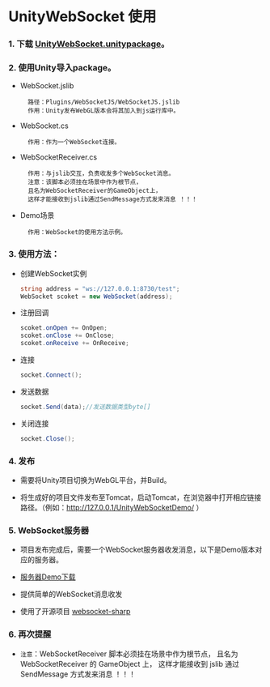# UnityWebSocket 使用

### 1. 下载 [UnityWebSocket.unitypackage](https://github.com/y85171642/UnityWebSocket/blob/master/Release/UnityWebSocket.unitypackage?raw=true)。

### 2. 使用Unity导入package。
- WebSocket.jslib

        路径：Plugins/WebSocketJS/WebSocketJS.jslib
        作用：Unity发布WebGL版本会将其加入到js运行库中。

- WebSocket.cs

        作用：作为一个WebSocket连接。

- WebSocketReceiver.cs

        作用：与jslib交互，负责收发多个WebSocket消息。
        注意：该脚本必须挂在场景中作为根节点，
        且名为WebSocketReceiver的GameObject上，
        这样才能接收到jslib通过SendMessage方式发来消息 ！！！

- Demo场景

        作用：WebSocket的使用方法示例。


### 3. 使用方法：

- 创建WebSocket实例

  ```csharp
  string address = "ws://127.0.0.1:8730/test";
  WebSocket scoket = new WebSocket(address);
  ```

- 注册回调

  ```csharp
  scoket.onOpen += OnOpen;
  scoket.onClose += OnClose;
  scoket.onReceive += OnReceive;
  ```

- 连接

  ```csharp
  socket.Connect();
  ```

- 发送数据

  ```csharp
  socket.Send(data);//发送数据类型byte[]
  ```

- 关闭连接

  ```csharp
  socket.Close();
  ```

### 4. 发布
- 需要将Unity项目切换为WebGL平台，并Build。

- 将生成好的项目文件发布至Tomcat，启动Tomcat，在浏览器中打开相应链接路径。（例如：http://127.0.0.1/UnityWebSocketDemo/ ）

### 5. WebSocket服务器
- 项目发布完成后，需要一个WebSocket服务器收发消息，以下是Demo版本对应的服务器。

- [服务器Demo下载](https://github.com/y85171642/UnityWebSocket/blob/master/Release/TestWebSocketServer.exe?raw=true)

- 提供简单的WebSocket消息收发

- 使用了开源项目 [websocket-sharp](https://github.com/sta/websocket-sharp)

### 6. 再次提醒
- ` 注意 `：WebSocketReceiver 脚本必须挂在场景中作为根节点，
且名为 WebSocketReceiver 的 GameObject 上，
这样才能接收到 jslib 通过 SendMessage 方式发来消息 ！！！
